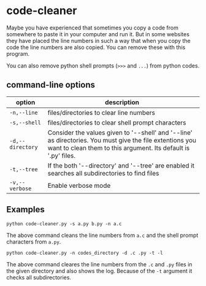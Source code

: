 # code-cleaner

Maybe you have experienced that sometimes you copy a code from somewhere to paste it in your computer and run it. But in some websites they have placed the line numbers in such a way that when you copy the code the line numbers are also copied. You can remove these with this program.

You can also remove python shell prompts (`>>>` and `...`) from python codes.

command-line options
---

|option|description|
|------|------|
|`-n,--line`|files/directories to clear line numbers|
|`-s,--shell`|files/directories to clear shell prompt characters|
|`-d,--directory`|Consider the values given to '--shell' and '--line' as directories. You must give the file extentions you want to clean them to this argument. Its default is '.py' files.|
|`-t,--tree`|If the both '--directory' and '--tree' are enabled it searches all subdirectories to find files|
|`-v,--verbose`|Enable verbose mode|

Examples
---

```
python code-cleaner.py -s a.py b.py -n a.c
```

The above command cleans the line numbers from `a.c` and the shell prompt characters from `a.py`.


```
python code-cleaner.py -n codes_directory -d .c .py -t -l
```

The above command cleares the line numbers from the `.c` and `.py` files in the given directory and also shows the log. Because of the `-t` argument it checks all subdirectories.
